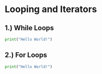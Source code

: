 # Looping and Iterators

## 1.) While Loops
```python
print("Hello World!")
```
## 2.) For Loops
```python
print("Hello World!")
```
